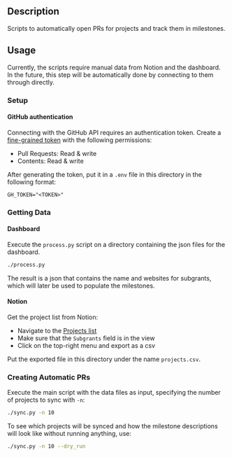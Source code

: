 ## Description

Scripts to automatically open PRs for projects and track them in milestones.

## Usage

Currently, the scripts require manual data from Notion and the dashboard.
In the future, this step will be automatically done by connecting to them
through directly.

### Setup

#### GitHub authentication

Connecting with the GitHub API requires an authentication token. Create a [fine-grained token](https://docs.github.com/en/authentication/keeping-your-account-and-data-secure/managing-your-personal-access-tokens#creating-a-fine-grained-personal-access-token) with the following permissions:

- Pull Requests: Read & write
- Contents: Read & write

After generating the token, put it in a `.env` file in this directory in the
following format:

```
GH_TOKEN="<TOKEN>"
```

### Getting Data

#### Dashboard

Execute the `process.py` script on a directory containing the json files for
the dashboard.

```sh
./process.py
```

The result is a json that contains the name and websites for subgrants, which
will later be used to populate the milestones.

#### Notion

Get the project list from Notion:

- Navigate to the [Projects list](https://www.notion.so/nixos-foundation/15759d49e1be808186e5dc8c2c600ba8?v=9e8141539d9c41ad98ab2368b12d030f)
- Make sure that the `Subgrants` field is in the view
- Click on the top-right menu and export as a csv

Put the exported file in this directory under the name `projects.csv`.

### Creating Automatic PRs

Execute the main script with the data files as input, specifying the number of
projects to sync with `-n`:

```sh
./sync.py -n 10
```

To see which projects will be synced and how the milestone descriptions will
look like without running anything, use:

```sh
./sync.py -n 10 --dry_run
```
